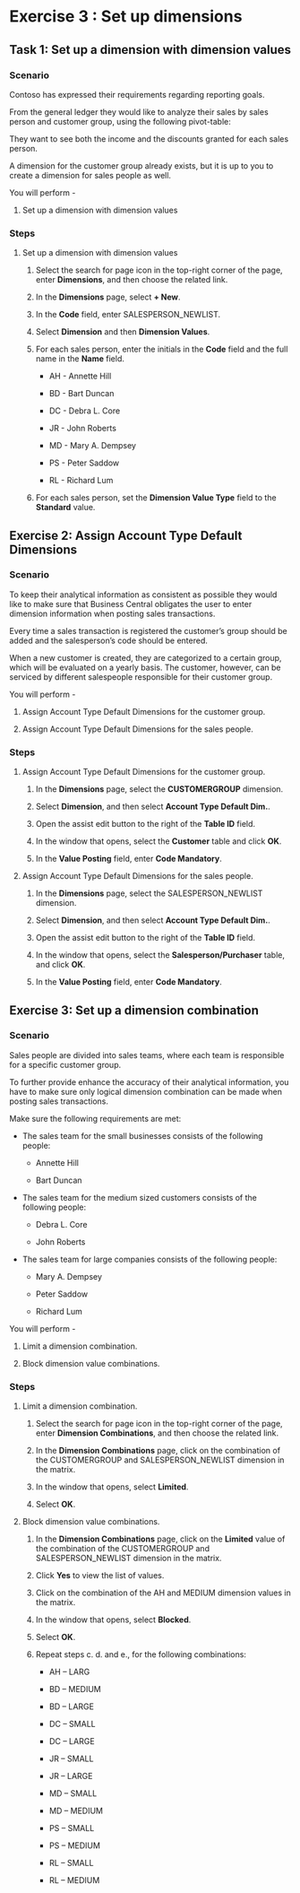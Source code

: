 Exercise 3 : Set up dimensions
==============================

Task 1: Set up a dimension with dimension values
------------------------------------------------

### Scenario

Contoso has expressed their requirements regarding reporting goals.

From the general ledger they would like to analyze their sales by sales person
and customer group, using the following pivot-table:

They want to see both the income and the discounts granted for each sales
person.

A dimension for the customer group already exists, but it is up to you to create
a dimension for sales people as well.

You will perform -

1.  Set up a dimension with dimension values

### Steps

1.  Set up a dimension with dimension values

    1.  Select the search for page icon in the top-right corner of the page,
        enter **Dimensions**, and then choose the related link.

    2.  In the **Dimensions** page, select **+ New**.

    3.  In the **Code** field, enter SALESPERSON_NEWLIST.

    4.  Select **Dimension** and then **Dimension Values**.

    5.  For each sales person, enter the initials in the **Code** field and the
        full name in the **Name** field.

        -   AH - Annette Hill

        -   BD - Bart Duncan

        -   DC - Debra L. Core

        -   JR - John Roberts

        -   MD - Mary A. Dempsey

        -   PS - Peter Saddow

        -   RL - Richard Lum

    6.  For each sales person, set the **Dimension Value Type** field to the
        **Standard** value.

Exercise 2: Assign Account Type Default Dimensions
--------------------------------------------------

### Scenario

To keep their analytical information as consistent as possible they would like
to make sure that Business Central obligates the user to enter dimension
information when posting sales transactions.

Every time a sales transaction is registered the customer’s group should be
added and the salesperson’s code should be entered.

When a new customer is created, they are categorized to a certain group, which
will be evaluated on a yearly basis. The customer, however, can be serviced by
different salespeople responsible for their customer group.

You will perform -

1.  Assign Account Type Default Dimensions for the customer group.

2.  Assign Account Type Default Dimensions for the sales people.

### Steps

1.  Assign Account Type Default Dimensions for the customer group.

    1.  In the **Dimensions** page, select the **CUSTOMERGROUP** dimension.

    2.  Select **Dimension**, and then select **Account Type Default Dim.**.

    3.  Open the assist edit button to the right of the **Table ID** field.

    4.  In the window that opens, select the **Customer** table and click
        **OK**.

    5.  In the **Value Posting** field, enter **Code Mandatory**.

2.  Assign Account Type Default Dimensions for the sales people.

    1.  In the **Dimensions** page, select the SALESPERSON_NEWLIST dimension.

    2.  Select **Dimension**, and then select **Account Type Default Dim.**.

    3.  Open the assist edit button to the right of the **Table ID** field.

    4.  In the window that opens, select the **Salesperson/Purchaser** table,
        and click **OK**.

    5.  In the **Value Posting** field, enter **Code Mandatory**.

Exercise 3: Set up a dimension combination
------------------------------------------

### Scenario

Sales people are divided into sales teams, where each team is responsible for a
specific customer group.

To further provide enhance the accuracy of their analytical information, you
have to make sure only logical dimension combination can be made when posting
sales transactions.

Make sure the following requirements are met:

-   The sales team for the small businesses consists of the following people:

    -   Annette Hill

    -   Bart Duncan

-   The sales team for the medium sized customers consists of the following
    people:

    -   Debra L. Core

    -   John Roberts

-   The sales team for large companies consists of the following people:

    -   Mary A. Dempsey

    -   Peter Saddow

    -   Richard Lum

You will perform -

1.  Limit a dimension combination.

2.  Block dimension value combinations.

### Steps

1.  Limit a dimension combination.

    1.  Select the search for page icon in the top-right corner of the page,
        enter **Dimension Combinations**, and then choose the related link.

    2.  In the **Dimension Combinations** page, click on the combination of the
        CUSTOMERGROUP and SALESPERSON_NEWLIST dimension in the matrix.

    3.  In the window that opens, select **Limited**.

    4.  Select **OK**.

2.  Block dimension value combinations.

    1.  In the **Dimension Combinations** page, click on the **Limited** value
        of the combination of the CUSTOMERGROUP and SALESPERSON_NEWLIST
        dimension in the matrix.

    2.  Click **Yes** to view the list of values.

    3.  Click on the combination of the AH and MEDIUM dimension values in the
        matrix.

    4.  In the window that opens, select **Blocked**.

    5.  Select **OK**.

    6.  Repeat steps c. d. and e., for the following combinations:

        -   AH – LARG

        -   BD – MEDIUM

        -   BD – LARGE

        -   DC – SMALL

        -   DC – LARGE

        -   JR – SMALL

        -   JR – LARGE

        -   MD – SMALL

        -   MD – MEDIUM

        -   PS – SMALL

        -   PS – MEDIUM

        -   RL – SMALL

        -   RL – MEDIUM
